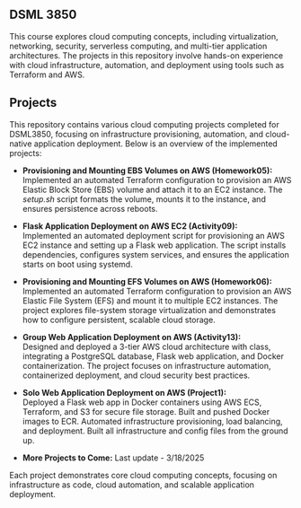 ## **DSML 3850**

This course explores cloud computing concepts, including virtualization, networking, security, serverless computing, and multi-tier application architectures. The projects in this repository involve hands-on experience with cloud infrastructure, automation, and deployment using tools such as Terraform and AWS.

## **Projects**

This repository contains various cloud computing projects completed for DSML3850, focusing on infrastructure provisioning, automation, and cloud-native application deployment. Below is an overview of the implemented projects:

- **Provisioning and Mounting EBS Volumes on AWS (Homework05):**  
Implemented an automated Terraform configuration to provision an AWS Elastic Block Store (EBS) volume and attach it to an EC2 instance. The *setup.sh* script formats the volume, mounts it to the instance, and ensures persistence across reboots.

- **Flask Application Deployment on AWS EC2 (Activity09):**  
Implemented an automated deployment script for provisioning an AWS EC2 instance and setting up a Flask web application. The script installs dependencies, configures system services, and ensures the application starts on boot using systemd.

- **Provisioning and Mounting EFS Volumes on AWS (Homework06):**  
Implemented an automated Terraform configuration to provision an AWS Elastic File System (EFS) and mount it to multiple EC2 instances. The project explores file-system storage virtualization and demonstrates how to configure persistent, scalable cloud storage.

- **Group Web Application Deployment on AWS (Activity13):**  
Designed and deployed a 3-tier AWS cloud architecture with class, integrating a PostgreSQL database, Flask web application, and Docker containerization. The project focuses on infrastructure automation, containerized deployment, and cloud security best practices.

- **Solo Web Application Deployment on AWS (Project1):**  
Deployed a Flask web app in Docker containers using AWS ECS, Terraform, and S3 for secure file storage. Built and pushed Docker images to ECR. Automated infrastructure provisioning, load balancing, and deployment. Built all infrastructure and config files from the ground up.

- **More Projects to Come:**
Last update - 3/18/2025
  
Each project demonstrates core cloud computing concepts, focusing on infrastructure as code, cloud automation, and scalable application deployment.
